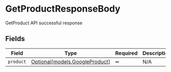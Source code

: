 # GetProductResponseBody

GetProduct API successful response


## Fields

| Field                                                        | Type                                                         | Required                                                     | Description                                                  |
| ------------------------------------------------------------ | ------------------------------------------------------------ | ------------------------------------------------------------ | ------------------------------------------------------------ |
| `product`                                                    | [Optional[models.GoogleProduct]](../models/googleproduct.md) | :heavy_minus_sign:                                           | N/A                                                          |